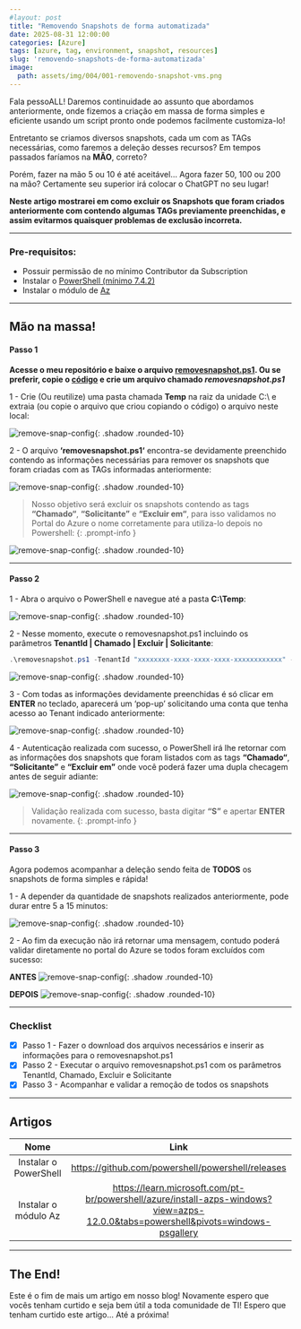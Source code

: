 ```yaml
---
#layout: post
title: "Removendo Snapshots de forma automatizada"
date: 2025-08-31 12:00:00
categories: [Azure]
tags: [azure, tag, environment, snapshot, resources]
slug: 'removendo-snapshots-de-forma-automatizada'
image:
  path: assets/img/004/001-removendo-snapshot-vms.png
---
```


Fala pessoALL! Daremos continuidade ao assunto que abordamos anteriormente, onde fizemos a criação em massa de forma simples e eficiente usando um script pronto onde podemos facilmente customiza-lo!

Entretanto se criamos diversos snapshots, cada um com as TAGs necessárias, como faremos a deleção desses recursos? Em tempos passados faríamos na **MÃO**, correto?

Porém, fazer na mão 5 ou 10 é até aceitável… Agora fazer 50, 100 ou 200 na mão? Certamente seu superior irá colocar o ChatGPT no seu lugar!

**Neste artigo mostrarei em como excluir os Snapshots que foram criados anteriormente com contendo algumas TAGs previamente preenchidas, e assim evitarmos quaisquer problemas de exclusão incorreta.**

---

### Pre-requisitos:
- Possuir permissão de no mínimo Contributor da Subscription
- Instalar o [PowerShell (mínimo 7.4.2)](https://github.com/powershell/powershell/releases)
- Instalar o módulo de [Az](https://learn.microsoft.com/en-us/powershell/azure/install-azps-windows?view=azps-14.3.0&viewFallbackFrom=azps-13.4.0&tabs=powershell&pivots=windows-psgallery)

---

## Mão na massa!

#### Passo 1

**Acesse o meu repositório e baixe o arquivo [removesnapshot.ps1](https://github.com/lfrleite/Ruiz-Online/blob/main/Removendo%20Snapshots/removesnapshot.ps1). Ou se preferir, copie o [código](https://github.com/lfrleite/Ruiz-Online/tree/main/Removendo%20Snapshots) e crie um arquivo chamado *removesnapshot.ps1***
<br>

1 - Crie (Ou reutilize) uma pasta chamada **Temp** na raiz da unidade C:\ e extraia (ou copie o arquivo que criou copiando o código) o arquivo neste local:

![remove-snap-config](/assets/img/004/002-removendo-snapshot-vms.png){: .shadow .rounded-10} 
<br>

2 - O arquivo **‘removesnapshot.ps1‘** encontra-se devidamente preenchido contendo as informações necessárias para remover os snapshots que foram criadas com as TAGs informadas anteriormente:

![remove-snap-config](/assets/img/004/003-removendo-snapshot-vms.png){: .shadow .rounded-10} 
<br>

> Nosso objetivo será excluir os snapshots contendo as tags **“Chamado“**, **“Solicitante”** e **“Excluir em“**, para isso validamos no Portal do Azure o nome corretamente para utiliza-lo depois no Powershell:
{: .prompt-info } 

![remove-snap-config](/assets/img/004/004-removendo-snapshot-vms.png){: .shadow .rounded-10} 
<br>

---

#### Passo 2

1 - Abra o arquivo o PowerShell e navegue até a pasta **C:\Temp**:

![remove-snap-config](/assets/img/004/005-removendo-snapshot-vms.png){: .shadow .rounded-10} 
<br>

2 - Nesse momento, execute o removesnapshot.ps1 incluindo os parâmetros **TenantId | Chamado | Excluir | Solicitante**:
<br>

```powershell
.\removesnapshot.ps1 -TenantId "xxxxxxxx-xxxx-xxxx-xxxx-xxxxxxxxxxxx" -Chamado "NumDoChamado" -Excluir "DataParaExclusão" -Solicitante "NomeDoSolicitante"
```

![remove-snap-config](/assets/img/004/006-removendo-snapshot-vms.png){: .shadow .rounded-10} 
<br>

3 - Com todas as informações devidamente preenchidas é só clicar em **ENTER** no teclado, aparecerá um ‘pop-up’ solicitando uma conta que tenha acesso ao Tenant indicado anteriormente:

![remove-snap-config](/assets/img/004/007-removendo-snapshot-vms.png){: .shadow .rounded-10} 
<br>

4 - Autenticação realizada com sucesso, o PowerShell irá lhe retornar com as informações dos snapshots que foram listados com as tags **“Chamado“**, **“Solicitante”** e **“Excluir em”** onde você poderá fazer uma dupla checagem antes de seguir adiante:

![remove-snap-config](/assets/img/004/008-removendo-snapshot-vms.png){: .shadow .rounded-10} 
<br>

> Validação realizada com sucesso, basta digitar **“S”** e apertar **ENTER** novamente.
{: .prompt-info } 

---

#### Passo 3

Agora podemos acompanhar a deleção sendo feita de **TODOS** os snapshots de forma simples e rápida!

1 - A depender da quantidade de snapshots realizados anteriormente, pode durar entre 5 a 15 minutos:

![remove-snap-config](/assets/img/004/009-removendo-snapshot-vms.png){: .shadow .rounded-10} 
<br>

2 - Ao fim da execução não irá retornar uma mensagem, contudo poderá validar diretamente no portal do Azure se todos foram excluídos com sucesso:

**ANTES**
![remove-snap-config](/assets/img/004/010-removendo-snapshot-vms.png){: .shadow .rounded-10} 
<br>

**DEPOIS**
![remove-snap-config](/assets/img/004/011-removendo-snapshot-vms.png){: .shadow .rounded-10} 
<br>

---

### Checklist
- [x] Passo 1 - Fazer o download dos arquivos necessários e inserir as informações para o removesnapshot.ps1
- [x] Passo 2 - Executar o arquivo removesnapshot.ps1 com os parâmetros TenantId, Chamado, Excluir e Solicitante
- [x] Passo 3 - Acompanhar e validar a remoção de todos os snapshots

---

## Artigos

| Nome                                                        | Link                                                                                                                               |
| :----------------------------------------------------------:|:----------------------------------------------------------------------------------------------------------------------------------:|
| Instalar o PowerShell                                       | <https://github.com/powershell/powershell/releases>                                                                                |
| Instalar o módulo Az                                        | <https://learn.microsoft.com/pt-br/powershell/azure/install-azps-windows?view=azps-12.0.0&tabs=powershell&pivots=windows-psgallery>|

---

## The End!

Este é o fim de mais um artigo em nosso blog! Novamente espero que vocês tenham curtido e seja bem útil a toda comunidade de TI! Espero que tenham curtido este artigo... Até a próxima!